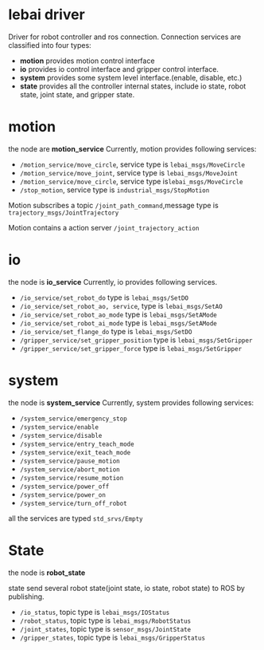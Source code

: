 # lebai driver

Driver for robot controller and ros connection.
Connection services are classified into four types:

- **motion** provides motion control interface
- **io** provides io control interface and gripper control interface.
- **system** provides some system level interface.(enable, disable, etc.)
- **state** provides all the controller internal states, include io state, robot state, joint state, and gripper state.

# motion

the node are **motion_service**
Currently, motion provides following services:

- `/motion_service/move_circle`, service type is `lebai_msgs/MoveCircle`
- `/motion_service/move_joint`, service type is `lebai_msgs/MoveJoint`
- `/motion_service/move_circle`, service type is`lebai_msgs/MoveCircle`
- `/stop_motion`, service type is `industrial_msgs/StopMotion`

Motion subscribes a topic `/joint_path_command`,message type is `trajectory_msgs/JointTrajectory`

Motion contains a action server `/joint_trajectory_action`

# io

the node is **io_service**
Currently, io provides following services.

- `/io_service/set_robot_do` type is `lebai_msgs/SetDO`
- `/io_service/set_robot_ao, service`, type is `lebai_msgs/SetAO`
- `/io_service/set_robot_ao_mode` type is `lebai_msgs/SetAMode`
- `/io_service/set_robot_ai_mode` type is `lebai_msgs/SetAMode`
- `/io_service/set_flange_do` type is `lebai_msgs/SetDO`
- `/gripper_service/set_gripper_position` type is `lebai_msgs/SetGripper`
- `/gripper_service/set_gripper_force` type is `lebai_msgs/SetGripper`



# system

the node is **system_service**
Currently, system provides following services:

- `/system_service/emergency_stop`
- `/system_service/enable`
- `/system_service/disable`
- `/system_service/entry_teach_mode`
- `/system_service/exit_teach_mode`
- `/system_service/pause_motion`
- `/system_service/abort_motion`
- `/system_service/resume_motion`
- `/system_service/power_off`
- `/system_service/power_on`
- `/system_service/turn_off_robot`

 all the services are typed `std_srvs/Empty`

# State

the node is **robot_state**

state send several robot state(joint state, io state, robot state) to ROS by publishing.

- `/io_status`, topic type is `lebai_msgs/IOStatus`
- `/robot_status`, topic type is `lebai_msgs/RobotStatus`
- `/joint_states`, topic type is `sensor_msgs/JointState`
- `/gripper_states`, topic type is `lebai_msgs/GripperStatus`

 










